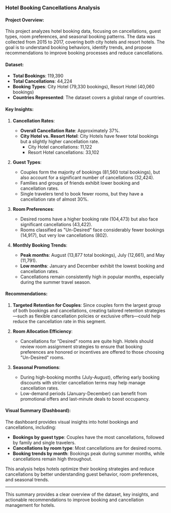 ### Hotel Booking Cancellations Analysis

#### **Project Overview:**
This project analyzes hotel booking data, focusing on cancellations, guest types, room preferences, and seasonal booking patterns. The data was collected from 2015 to 2017, covering both city hotels and resort hotels. The goal is to understand booking behaviors, identify trends, and propose recommendations to improve booking processes and reduce cancellations.

#### **Dataset:**
- **Total Bookings**: 119,390
- **Total Cancellations**: 44,224
- **Booking Types**: City Hotel (79,330 bookings), Resort Hotel (40,060 bookings)
- **Countries Represented**: The dataset covers a global range of countries.

#### **Key Insights:**

1. **Cancellation Rates**:
   - **Overall Cancellation Rate**: Approximately 37%.
   - **City Hotel vs. Resort Hotel**: City Hotels have fewer total bookings but a slightly higher cancellation rate.
     - City Hotel cancellations: 11,122
     - Resort Hotel cancellations: 33,102

2. **Guest Types**:
   - Couples form the majority of bookings (81,560 total bookings), but also account for a significant number of cancellations (32,424).
   - Families and groups of friends exhibit lower booking and cancellation rates.
   - Single travelers tend to book fewer rooms, but they have a cancellation rate of almost 30%.

3. **Room Preferences**:
   - Desired rooms have a higher booking rate (104,473) but also face significant cancellations (43,422).
   - Rooms classified as "Un-Desired" face considerably fewer bookings (14,917), but very low cancellations (802).

4. **Monthly Booking Trends**:
   - **Peak months**: August (13,877 total bookings), July (12,661), and May (11,791).
   - **Low months**: January and December exhibit the lowest booking and cancellation rates.
   - Cancellations remain consistently high in popular months, especially during the summer travel season.

#### **Recommendations**:

1. **Targeted Retention for Couples**:
   Since couples form the largest group of both bookings and cancellations, creating tailored retention strategies—such as flexible cancellation policies or exclusive offers—could help reduce the cancellation rate in this segment.

2. **Room Allocation Efficiency**:
   - Cancellations for "Desired" rooms are quite high. Hotels should review room assignment strategies to ensure that booking preferences are honored or incentives are offered to those choosing "Un-Desired" rooms.
   
3. **Seasonal Promotions**:
   - During high-booking months (July-August), offering early booking discounts with stricter cancellation terms may help manage cancellation rates.
   - Low-demand periods (January-December) can benefit from promotional offers and last-minute deals to boost occupancy.

#### **Visual Summary (Dashboard)**:
The dashboard provides visual insights into hotel bookings and cancellations, including:
- **Bookings by guest type**: Couples have the most cancellations, followed by family and single travelers.
- **Cancellations by room type**: Most cancellations are for desired rooms.
- **Booking trends by month**: Bookings peak during summer months, while cancellations remain high throughout.

This analysis helps hotels optimize their booking strategies and reduce cancellations by better understanding guest behavior, room preferences, and seasonal trends.

---

This summary provides a clear overview of the dataset, key insights, and actionable recommendations to improve booking and cancellation management for hotels.
